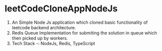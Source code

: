 # leetCodeCloneAppNodeJs

1. An Simple Node Js application which cloned basic functionality of leetcode backend architecture.
2. Redis Queue Implementation for submiting the solution in queue which then picked up by workers.
3. Tech Stack -: NodeJs, Redis, TypeScript
